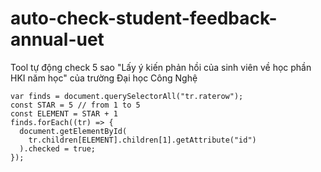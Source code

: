 # auto-check-student-feedback-annual-uet
Tool tự động check 5 sao "Lấy ý kiến phản hồi của sinh viên về học phần HKI năm học" của trường Đại học Công Nghệ

```
var finds = document.querySelectorAll("tr.raterow");
const STAR = 5 // from 1 to 5
const ELEMENT = STAR + 1
finds.forEach((tr) => {
  document.getElementById(
    tr.children[ELEMENT].children[1].getAttribute("id")
  ).checked = true;
});
```
